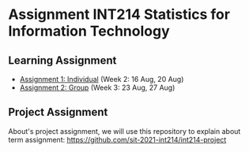 # Assignment INT214 Statistics for Information Technology
## Learning Assignment

- [Assignment 1: Individual](01-week2.md) (Week 2: 16 Aug, 20 Aug)
- [Assignment 2: Group](02-week3.md) (Week 3: 23 Aug, 27 Aug)

## Project Assignment
About's project assignment, we will use this repository to explain about term assignment:
https://github.com/sit-2021-int214/int214-project